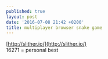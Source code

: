 ```yaml
---
published: true
layout: post
date: '2016-07-08 21:42 +0200'
title: multiplayer browser snake game
---
```

[http://slither.io/](http://slither.io/)  
16271 = personal best
